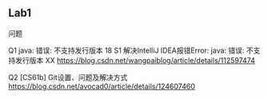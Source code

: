 ## Lab1



问题

Q1 java: 错误: 不支持发行版本 18
S1
解决IntelliJ IDEA报错Error: java: 错误: 不支持发行版本 XX
https://blog.csdn.net/wangpaiblog/article/details/112597474

Q2
[CS61b] Git设置、问题及解决方式
https://blog.csdn.net/avocad0/article/details/124607460